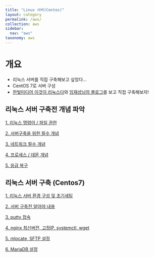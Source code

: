 ```yaml
---
title: "Linux 서버(Centos)"
layout: category
permalink: /aws/
collection: aws
sidebar:
  nav: "aws"
taxonomy: aws
---
```


# 개요
- 리눅스 서버를 직접 구축해보고 싶었다...
- CentOS 7로 서버 구성
- [한빛미디어 이것이 리눅스다](https://www.youtube.com/watch?v=-pPoC47TQxw&list=PLVsNizTWUw7EoFNBhIdVFp9eT6P22hU1o&index=2)와 [임재성님의 블로그](https://medium.com/@js230023/%EB%A6%AC%EB%88%85%EC%8A%A4-%EC%B4%88%EA%B8%B0-%EC%84%A4%EC%A0%95-1-f5aab02cc3b3)를 보고 직접 구축해보자!

## 리눅스 서버 구축전 개념 파악
[1. 리눅스 명령어 / 파일 권한](/aws/01_commend)

[2. 서버구축을 위한 필수 개념](/aws/01_setting)

[3. 네트워크 필수 개념](/aws/02_network)

[4. 프로세스 / 데몬 개념](/aws/03_process)

[5. 응급 복구](/aws/04_restore)

## 리눅스 서버 구축 (Centos7)
[1. 리눅스 서버 환경 구성 및 초기세팅](/aws/05_startSetting)

[2. 서버 구축전 알아야 내용](/aws/06_SettingStep2)

[3. putty 접속](/aws/07_putty)

[4. nginx 최신버전, 고정IP, systemctl, wget](/aws/08_IP_nginx)

[5. mlocate, SFTP 설정](/aws/09_mlocate)

[6. MariaDB 설정](/aws/10_MariaDB)
